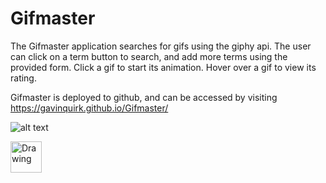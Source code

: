 # Gifmaster

The Gifmaster application searches for gifs using the giphy api. The user can click on a term button to search, and add more terms using the provided form. Click a gif to start its animation. Hover over a gif to view its rating.

Gifmaster is deployed to github, and can be accessed by visiting https://gavinquirk.github.io/Gifmaster/

![alt text](https://proxy.duckduckgo.com/iu/?u=http%3A%2F%2F3.bp.blogspot.com%2F-_Kdj4WHMgJs%2FT-x55RBodaI%2FAAAAAAAACT0%2Fq6NMyeSeQ7A%2Fs1600%2F01%252BBob-Ross.jpg&f=1)

<img src="https://proxy.duckduckgo.com/iu/?u=http%3A%2F%2F3.bp.blogspot.com%2F-_Kdj4WHMgJs%2FT-x55RBodaI%2FAAAAAAAACT0%2Fq6NMyeSeQ7A%2Fs1600%2F01%252BBob-Ross.jpg&f=1" alt="Drawing" style="width: 50px;"/>
